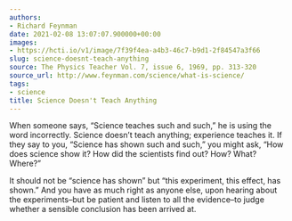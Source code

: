 ```yaml
---
authors:
- Richard Feynman
date: 2021-02-08 13:07:07.900000+00:00
images:
- https://hcti.io/v1/image/7f39f4ea-a4b3-46c7-b9d1-2f84547a3f66
slug: science-doesnt-teach-anything
source: The Physics Teacher Vol. 7, issue 6, 1969, pp. 313-320
source_url: http://www.feynman.com/science/what-is-science/
tags:
- science
title: Science Doesn't Teach Anything
---
```


When someone says, “Science teaches such and such,” he is using the word incorrectly. Science doesn’t teach anything; experience teaches it. If they say to you, “Science has shown such and such,” you might ask, “How does science show it? How did the scientists find out? How? What? Where?”

It should not be “science has shown” but “this experiment, this effect, has shown.” And you have as much right as anyone else, upon hearing about the experiments–but be patient and listen to all the evidence–to judge whether a sensible conclusion has been arrived at.